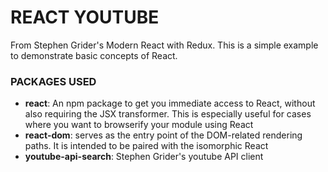 # REACT YOUTUBE

From Stephen Grider's Modern React with Redux. This is a simple example to demonstrate basic concepts of React.

### PACKAGES USED

* **react**: An npm package to get you immediate access to React, without also requiring the JSX transformer. This is especially useful for cases where you want to browserify your module using React
* **react-dom**: serves as the entry point of the DOM-related rendering paths. It is intended to be paired with the isomorphic React
* **youtube-api-search**: Stephen Grider's youtube API client
